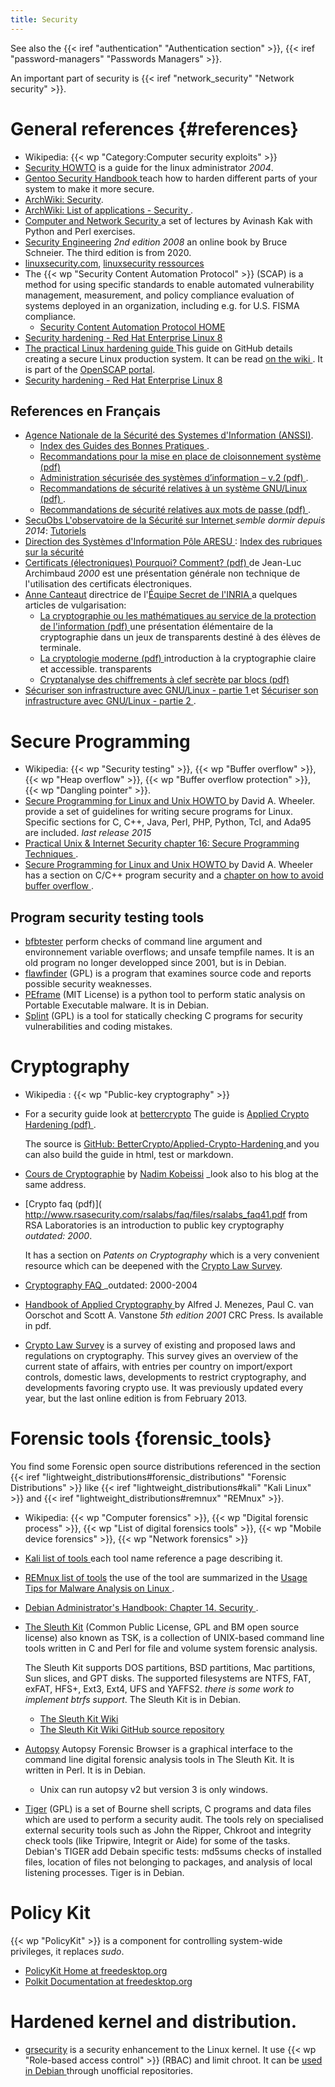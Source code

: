 ```yaml
---
title: Security
---
```


See also the {{< iref "authentication" "Authentication section" >}},
{{< iref "password-managers" "Passwords Managers" >}}.

An important part of security is {{< iref "network_security" "Network security" >}}.

# General references {#references}
-   Wikipedia: {{< wp "Category:Computer security exploits" >}}
-   [Security HOWTO](http://www.tldp.org/HOWTO/Security-HOWTO.html)
    is a guide for the linux administrator _2004_.
-   [Gentoo Security Handbook
    ](https://wiki.gentoo.org/wiki/Security_Handbook)
    teach how to harden different parts of your system to make it more
    secure.
-   [ArchWiki: Security](https://wiki.archlinux.org/index.php/security).
-   [ArchWiki: List of applications - Security
    ](https://wiki.archlinux.org/index.php/List_of_applications/Security).
-   [Computer and Network Security
    ](https://engineering.purdue.edu/kak/compsec/Lectures.html)
     a set of lectures by Avinash Kak with Python and Perl exercises.
-   [Security Engineering](http://www.cl.cam.ac.uk/~rja14/book.html)
    _2nd edition 2008_ an online book by Bruce Schneier. The third edition is from 2020.
-   [linuxsecurity.com](http://linuxsecurity.com/),
    [linuxsecurity ressources](http://www.linuxsecurity.com/content/view/101892/155/)
-   The {{< wp "Security Content Automation Protocol" >}} (SCAP) is a method for using
    specific standards to enable automated vulnerability management, measurement, and
    policy compliance evaluation of systems deployed in an organization, including
    e.g. for U.S. FISMA compliance.
    -   [Security Content Automation Protocol HOME
        ](https://csrc.nist.gov/projects/security-content-automation-protocol/)
-   [Security hardening - Red Hat Enterprise Linux 8
    ](https://access.redhat.com/documentation/en-us/red_hat_enterprise_linux/8/html/security_hardening/index)
-   [The practical Linux hardening guide
    ](https://github.com/trimstray/the-practical-linux-hardening-guide)
    This guide on GitHub details creating a secure Linux production system.
    It can be read [on the wiki
    ](https://github.com/trimstray/the-practical-linux-hardening-guide/wiki).
    It is part of the [OpenSCAP portal](https://www.open-scap.org/).
-   [Security hardening - Red Hat Enterprise Linux 8
    ](https://access.redhat.com/documentation/en-us/red_hat_enterprise_linux/8/html/security_hardening/index)

## References en Français
-   [Agence Nationale de la Sécurité des Systemes d'Information
    (ANSSI)](http://www.ssi.gouv.fr/).
    -   [Index des Guides des Bonnes Pratiques
        ](http://www.ssi.gouv.fr/particulier/bonnes-pratiques/).
    -   [Recommandations pour la mise en place de cloisonnement
        système (pdf)
        ](http://www.ssi.gouv.fr/uploads/2017/12/guide_cloisonnement_systeme_anssi_pg_040_v1.pdf)
    -   [Administration sécurisée des systèmes d’information – v.2
        (pdf)
        ](http://www.ssi.gouv.fr/uploads/2015/02/guide_admin_securisee_si_anssi_pa_022_v2.pdf).
    -   [Recommandations de sécurité relatives à un système GNU/Linux
        (pdf)
        ](http://www.ssi.gouv.fr/uploads/IMG/pdf/NP_Linux_NoteTech_1_1.pdf).
    -   [Recommandations de sécurité relatives aux mots de passe (pdf)
        ](http://www.ssi.gouv.fr/uploads/IMG/pdf/NP_MDP_NoteTech.pdf).
-   [SecuObs L'observatoire de la Sécurité sur Internet
    ](http://www.secuobs.com/) _semble dormir depuis 2014_:
    [Tutoriels](http://www.secuobs.com/sommaires/Tutoriels.html)
-   [Direction des Systèmes d'Information Pôle ARESU
    ](https://aresu.dsi.cnrs.fr/IMG/pdf/certificats.kezako.pdf)
    : [Index des rubriques sur la sécurité
    ](https://aresu.dsi.cnrs.fr/spip.php?rubrique16)
-   [Certificats (électroniques) Pourquoi? Comment? (pdf)
    ](https://aresu.dsi.cnrs.fr/IMG/pdf/certificats.kezako.pdf)
    de Jean-Luc Archimbaud _2000_ est une présentation générale non
    technique de l'utilisation des certificats électroniques.
-   [Anne Canteaut](https://www.rocq.inria.fr/secret/Anne.Canteaut/)
    directrice de l'[Équipe Secret de l'INRIA
    ](https://www.inria.fr/equipes/secret) a quelques articles de
    vulgarisation:
    -   [La cryptographie ou les mathématiques au service de la protection
        de l'information (pdf)
        ](http://www-rocq.inria.fr/secret/Anne.Canteaut/slides.pdf)
        une présentation élémentaire de la cryptographie dans un jeux
        de transparents destiné à des élèves de terminale.
    -   [La cryptologie moderne (pdf)
        ](http://www-rocq.inria.fr/secret/Anne.Canteaut/crypto_moderne.pdf)
        introduction à la cryptographie claire et accessible.
        transparents
    -   [Cryptanalyse des chiffrements à clef secrète par blocs (pdf)
        ](https://www.rocq.inria.fr/secret/Anne.Canteaut/Publications/Canteaut02a.pdf)
-   [Sécuriser son infrastructure avec GNU/Linux - partie 1
    ](https://www.supinfo.com/articles/single/7480-securiser-son-infrastructure-avec-gnu-linux-partie-1)
    et
    [Sécuriser son infrastructure avec GNU/Linux - partie 2
    ](https://www.supinfo.com/articles/single/7486-securiser-son-infrastructure-avec-gnu-linux-partie-2).

# Secure Programming
-   Wikipedia: {{< wp "Security testing" >}}, {{< wp "Buffer overflow" >}},
    {{< wp "Heap overflow" >}}, {{< wp "Buffer overflow protection" >}},
    {{< wp "Dangling pointer" >}}.
-   [Secure Programming for Linux and Unix HOWTO
    ](http://www.dwheeler.com/secure-programs/Secure-Programs-HOWTO/index.html)
    by David A. Wheeler. provide a set of guidelines for writing secure
    programs for Linux. Specific sections for C, C++, Java, Perl, PHP,
    Python, Tcl, and Ada95 are included. _last release 2015_
-   [Practical Unix & Internet Security chapter 16: Secure
    Programming Techniques
    ](http://www.onlamp.com/pub/a/onlamp/excerpt/PUIS3_chap16/index1.html).
-   [Secure Programming for Linux and Unix HOWTO
    ](http://www.dwheeler.com/secure-programs/Secure-Programs-HOWTO/index.html)
    by David A. Wheeler has a section on C/C++ program security and a
    [chapter on how to avoid buffer overflow
    ](http://www.dwheeler.com/secure-programs/Secure-Programs-HOWTO/buffer-overflow.html).

## Program security testing tools
-   [bfbtester](http://bfbtester.sourceforge.net/)
    perform checks of  command line argument and environnement variable
    overflows; and unsafe tempfile names. It is an old program no
    longer developped since 2001, but is in Debian.
-   [flawfinder](http://www.dwheeler.com/flawfinder/) (GPL) is a
    program that examines source code and reports possible security
    weaknesses.
-   [PEframe](https://github.com/guelfoweb/peframe) (MIT License)
    is a python tool to perform static analysis on Portable Executable
    malware. It is in Debian.
-   [Splint](http://splint.org/) (GPL) is a tool for
    statically checking C programs for security vulnerabilities and
    coding mistakes.


# Cryptography
-   Wikipedia : {{< wp "Public-key cryptography" >}}
-   For a security guide look at
    [bettercrypto](https://bettercrypto.org/)
    The guide is [Applied Crypto Hardening (pdf)
    ](https://bettercrypto.org/static/applied-crypto-hardening.pdf).

    The source is
    [GitHub: BetterCrypto/Applied-Crypto-Hardening
    ](https://github.com/BetterCrypto/Applied-Crypto-Hardening)
    and you can also build the guide in html, test or markdown.
-   [Cours de Cryptographie](http://courscrypto.org/)
    by [Nadim Kobeissi](https://nadim.computer/) _look also to his
    blog at the same address.
-   [Crypto faq (pdf)](
    http://www.rsasecurity.com/rsalabs/faq/files/rsalabs_faq41.pdf
    from RSA Laboratories is an introduction to public key
    cryptography _outdated: 2000_.

    It has a section on
    _Patents on Cryptography_ which is a very convenient resource
    which can be deepened with the
    [Crypto Law Survey](http://www.cryptolaw.org/).
-   [Cryptography FAQ
    ](http://www.faqs.org/faqs/cryptography-faq/part1/)
    _outdated: 2000-2004
-   [Handbook of Applied Cryptography
    ](http://www.cacr.math.uwaterloo.ca/hac/index.html)
    by Alfred J. Menezes, Paul C. van Oorschot and Scott A. Vanstone
    _5th edition 2001_ CRC Press. Is available in pdf.
-   [Crypto Law Survey](http://www.cryptolaw.org/)
    is a survey of existing and proposed laws and regulations on
    cryptography.  This survey gives an overview of the current state
    of affairs, with entries per country on import/export controls,
    domestic laws, developments to restrict cryptography, and
    developments favoring crypto use. It was previously updated every
    year, but the last online edition is from February 2013.

# Forensic tools {forensic_tools}
You find some Forensic open source distributions referenced in the
section {{< iref "lightweight_distributions#forensic_distributions" "Forensic Distributions" >}}
like {{< iref "lightweight_distributions#kali" "Kali Linux" >}}
and {{< iref "lightweight_distributions#remnux" "REMnux" >}}.

-   Wikipedia: {{< wp "Computer forensics" >}}, {{< wp "Digital forensic process" >}},
    {{< wp "List of digital forensics tools" >}}, {{< wp "Mobile device forensics" >}},
    {{< wp "Network forensics" >}}
-   [Kali list of tools
    ](http://tools.kali.org/tools-listing)
    each tool name reference a page describing it.
-   [REMnux list of tools](https://remnux.org/docs/distro/tools/)
    the use of the tool are summarized in the
    [Usage Tips for Malware Analysis on Linux
    ](https://zeltser.com/remnux-malware-analysis-tips/).
-   [Debian Administrator's Handbook: Chapter 14. Security
    ](https://debian-handbook.info/browse/stable/security.html).

-   [The Sleuth Kit](http://www.sleuthkit.org/sleuthkit/)
    (Common Public License, GPL and BM open source license)
    also known as TSK, is a collection of UNIX-based
    command line tools written in C and Perl for file and volume
    system forensic analysis.

    The Sleuth Kit supports DOS partitions, BSD partitions, Mac
    partitions, Sun slices, and GPT disks. The supported filesystems
    are NTFS, FAT, exFAT, HFS+, Ext3, Ext4, UFS and YAFFS2.
    _there is some work to implement btrfs support_.
    The Sleuth Kit is in Debian.

    -   [The Sleuth Kit Wiki](http://wiki.sleuthkit.org/)
    -   [The Sleuth Kit Wiki GitHub source repository
        ](https://github.com/sleuthkit/sleuthkit/)
-   [Autopsy](http://www.sleuthkit.org/autopsy/v2/)
    Autopsy Forensic Browser is a graphical interface to
    the command line digital forensic analysis tools in The Sleuth
    Kit. It is written in Perl. It is in Debian.
    -   Unix can run autopsy v2 but version 3 is only windows.
-   [Tiger](http://savannah.nongnu.org/projects/tiger/) (GPL)
    is a set of Bourne shell scripts, C programs and data files which
    are used to perform a security audit.  The tools rely on
    specialised external security tools such as John the Ripper,
    Chkroot and integrity check tools (like Tripwire, Integrit or
    Aide) for some of the tasks. Debian's TIGER add Debain specific
    tests: md5sums checks of installed files, location of files not
    belonging to packages, and analysis of local listening processes.
    Tiger is in Debian.

# Policy Kit

{{< wp "PolicyKit" >}} is a component for controlling system-wide privileges,
it replaces _sudo_.

-   [PolicyKit Home at freedesktop.org
    ](http://www.freedesktop.org/wiki/Software/PolicyKit)
-   [Polkit Documentation at freedesktop.org
    ](http://hal.freedesktop.org/docs/polkit)

# Hardened kernel and distribution.

-   [grsecurity](http://grsecurity.net/) is a security enhancement to
    the Linux kernel. It use {{< wp "Role-based access control" >}} (RBAC) and
    limit chroot. It can be [used in Debian
    ](https://wiki.debian.org/grsecurity) through unofficial repositories.


<!-- Local Variables: -->
<!-- mode: markdown -->
<!-- ispell-local-dictionary: "english" -->
<!-- End: -->

